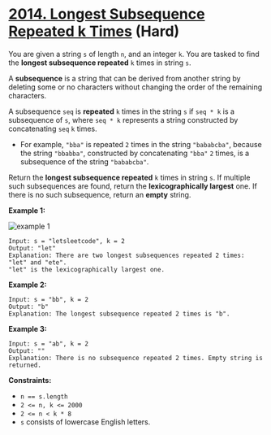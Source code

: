 # [2014. Longest Subsequence Repeated k Times][link] (Hard)

[link]: https://leetcode.com/problems/longest-subsequence-repeated-k-times/

You are given a string `s` of length `n`, and an integer `k`. You are tasked to find the **longest
subsequence repeated** `k` times in string `s`.

A **subsequence** is a string that can be derived from another string by deleting some or no
characters without changing the order of the remaining characters.

A subsequence `seq` is **repeated** `k` times in the string `s` if `seq * k` is a subsequence of
`s`, where `seq * k` represents a string constructed by concatenating `seq` `k` times.

- For example, `"bba"` is repeated `2` times in the string `"bababcba"`, because the string
`"bbabba"`, constructed by concatenating `"bba"` `2` times, is a subsequence of the string
`"bababcba"`.

Return the **longest subsequence repeated** `k` times in string  `s`. If multiple such subsequences
are found, return the **lexicographically largest** one. If there is no such subsequence, return an
**empty** string.

**Example 1:**

![example 1](https://assets.leetcode.com/uploads/2021/08/30/longest-subsequence-repeat-k-times.png)

```
Input: s = "letsleetcode", k = 2
Output: "let"
Explanation: There are two longest subsequences repeated 2 times: "let" and "ete".
"let" is the lexicographically largest one.
```

**Example 2:**

```
Input: s = "bb", k = 2
Output: "b"
Explanation: The longest subsequence repeated 2 times is "b".
```

**Example 3:**

```
Input: s = "ab", k = 2
Output: ""
Explanation: There is no subsequence repeated 2 times. Empty string is returned.
```

**Constraints:**

- `n == s.length`
- `2 <= n, k <= 2000`
- `2 <= n < k * 8`
- `s` consists of lowercase English letters.
